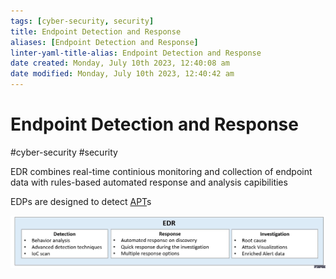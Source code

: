 ```yaml
---
tags: [cyber-security, security]
title: Endpoint Detection and Response
aliases: [Endpoint Detection and Response]
linter-yaml-title-alias: Endpoint Detection and Response
date created: Monday, July 10th 2023, 12:40:08 am
date modified: Monday, July 10th 2023, 12:40:42 am
---
```

# Endpoint Detection and Response
#cyber-security #security

EDR combines real-time continious monitoring and collection of endpoint data with rules-based automated response and analysis capibilities

EDPs are designed to detect [APT](Cyber%20Security/Cryptography/APT.md)s

![](Attachments/Pasted%20image%2020230609195435.png)

